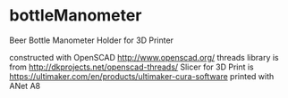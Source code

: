 # bottleManometer
Beer Bottle Manometer Holder for 3D Printer

constructed with OpenSCAD http://www.openscad.org/
threads library is from http://dkprojects.net/openscad-threads/
Slicer for 3D Print is https://ultimaker.com/en/products/ultimaker-cura-software
printed with ANet A8